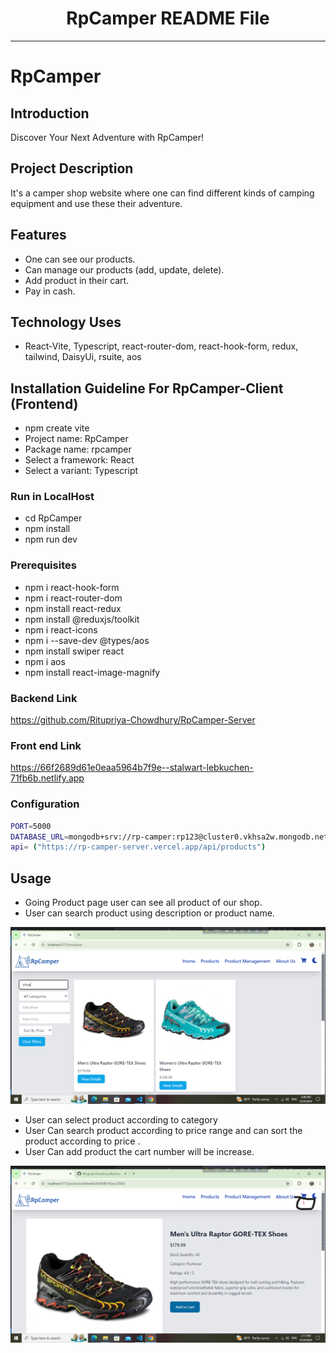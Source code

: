 
<div align="center">
  <h1>RpCamper README File</h1>
</div>

---

# RpCamper

## Introduction

Discover Your Next Adventure with RpCamper!

## Project Description

It's a camper shop website where one can find different kinds of camping equipment and use these their adventure.

## Features
- One can see our products.
- Can manage our products (add, update, delete).
- Add product in their cart.
- Pay in cash.




## Technology Uses

- React-Vite, Typescript, react-router-dom, react-hook-form, redux, tailwind, DaisyUi, rsuite, aos

## Installation Guideline For RpCamper-Client (Frontend)
- npm create vite
- Project name: RpCamper
- Package name: rpcamper
- Select a framework: React
- Select a variant: Typescript

### Run in LocalHost
- cd RpCamper
- npm install
- npm run dev

### Prerequisites
- npm i react-hook-form
- npm i react-router-dom
- npm install react-redux
- npm install @reduxjs/toolkit
- npm i react-icons
- npm i --save-dev @types/aos
- npm install swiper react
- npm i aos
- npm install react-image-magnify

### Backend Link
https://github.com/Ritupriya-Chowdhury/RpCamper-Server
### Front end Link
https://66f2689d61e0eaa5964b7f9e--stalwart-lebkuchen-71fb6b.netlify.app

### Configuration

   ```bash
 PORT=5000
 DATABASE_URL=mongodb+srv://rp-camper:rp123@cluster0.vkhsa2w.mongodb.net/RpCamper?retryWrites=true&w=majority&appName=Cluster0
 api= ("https://rp-camper-server.vercel.app/api/products")

   ```


## Usage
- Going Product page user can see all product of our shop.
- User can search product using description or product name.
<img src='./src/assets/readme/Screenshot (16).png'>

- User can select product according to category
- User Can search product according to price range and can sort the product according to price .
- User Can add product the cart number will be increase.
<img src='./src/assets/readme/Screenshot (17).png'>

